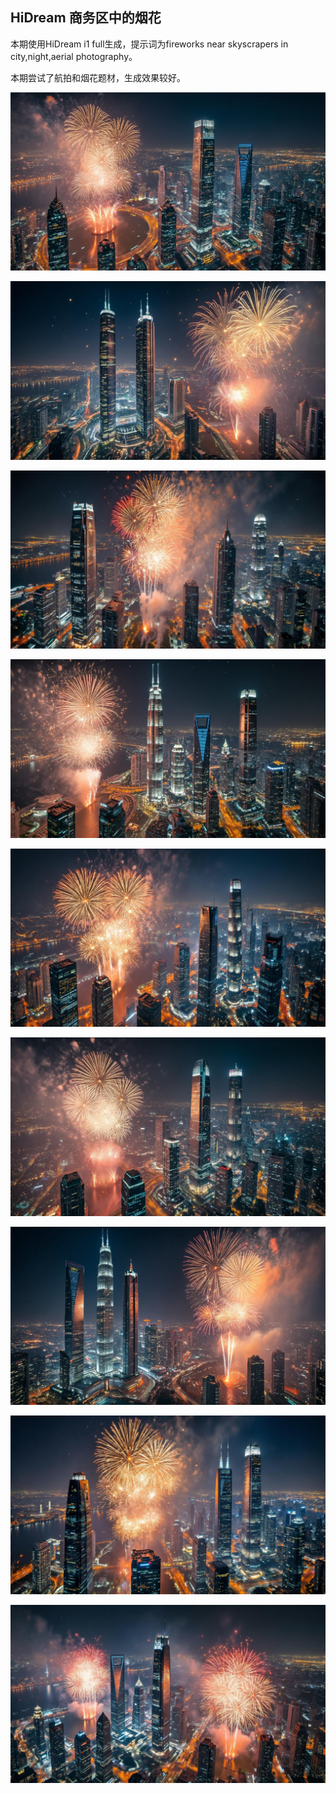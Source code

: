 ## HiDream 商务区中的烟花

本期使用HiDream i1 full生成，提示词为fireworks near skyscrapers in city,night,aerial photography。

本期尝试了航拍和烟花题材，生成效果较好。

![ComfyUI_00011_.jpg](https://github.com/Willian7004/media-blog/blob/main/files/202505/2025052503/ComfyUI_00011_.jpg?raw=true)

![ComfyUI_00012_.jpg](https://github.com/Willian7004/media-blog/blob/main/files/202505/2025052503/ComfyUI_00012_.jpg?raw=true)

![ComfyUI_00013_.jpg](https://github.com/Willian7004/media-blog/blob/main/files/202505/2025052503/ComfyUI_00013_.jpg?raw=true)

![ComfyUI_00014_.jpg](https://github.com/Willian7004/media-blog/blob/main/files/202505/2025052503/ComfyUI_00014_.jpg?raw=true)

![ComfyUI_00016_.jpg](https://github.com/Willian7004/media-blog/blob/main/files/202505/2025052503/ComfyUI_00016_.jpg?raw=true)

![ComfyUI_00017_.jpg](https://github.com/Willian7004/media-blog/blob/main/files/202505/2025052503/ComfyUI_00017_.jpg?raw=true)

![ComfyUI_00018_.jpg](https://github.com/Willian7004/media-blog/blob/main/files/202505/2025052503/ComfyUI_00018_.jpg?raw=true)

![ComfyUI_00019_.jpg](https://github.com/Willian7004/media-blog/blob/main/files/202505/2025052503/ComfyUI_00019_.jpg?raw=true)

![ComfyUI_00020_.jpg](https://github.com/Willian7004/media-blog/blob/main/files/202505/2025052503/ComfyUI_00020_.jpg?raw=true)